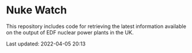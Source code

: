 # Nuke Watch

This repository includes code for retrieving the latest information available on the output of EDF nuclear power plants in the UK.

Last updated: 2022-04-05 20:13